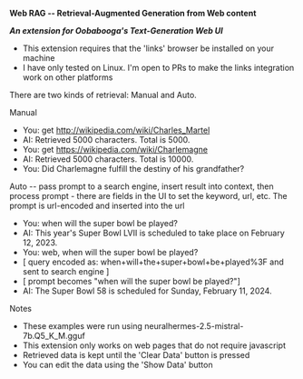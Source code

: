 ****Web RAG -- Retrieval-Augmented Generation from Web content****

***An extension for Oobabooga's Text-Generation Web UI***
* This extension requires that the 'links' browser be installed on your machine
* I have only tested on Linux. I'm open to PRs to make the links integration work on other platforms


There are two kinds of retrieval: Manual and Auto.

Manual
  * You: get http://wikipedia.com/wiki/Charles_Martel
  * AI: Retrieved 5000 characters. Total is 5000.
  * You: get https://wikipedia.com/wiki/Charlemagne
  * AI: Retrieved 5000 characters. Total is 10000.
  * You: Did Charlemagne fulfill the destiny of his grandfather?

Auto -- pass prompt to a search engine, insert result into context, then process prompt
    - there are fields in the UI to set the keyword, url, etc. The prompt is url-encoded and inserted into the url
  * You: when will the super bowl be played?
  * AI: This year's Super Bowl LVII is scheduled to take place on February 12, 2023.
  * You: web, when will the super bowl be played?
  * [ query encoded as: when+will+the+super+bowl+be+played%3F and sent to search engine ]
  * [ prompt becomes "when will the super bowl be played?"]
  * AI: The Super Bowl 58 is scheduled for Sunday, February 11, 2024.


Notes
  * These examples were run using neuralhermes-2.5-mistral-7b.Q5_K_M.gguf
  * This extension only works on web pages that do not require javascript
  * Retrieved data is kept until the 'Clear Data' button is pressed
  * You can edit the data using the 'Show Data' button

